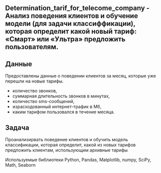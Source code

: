 ## Determination_tarif_for_telecome_company - Анализ поведения клиентов и обучение модели (для задачи классиффикации), которая определит какой  новый тариф: «Смарт» или «Ультра» предложить пользователям.

## Данные
Предоставлены данные о поведении клиентов за месяц, которые уже перешли на новые тарифы.

- количество звонков,
- суммарная длительность звонков в минутах,
- количество sms-сообщений,
- израсходованный интернет-трафик в Мб,
- каким тарифом пользовался в течение месяца.

## Задача
Проанализирвать поведение клиентов и обучить модель классификации, которая определит, какой из новых тарифов предложить клиентам, использующим архивные тарифы

Используемые библиотеки
Python, Pandas, Matplotlib, numpy, SciPy, Math, Seaborn
